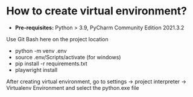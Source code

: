 # How to create virtual environment?

- **Pre-requisites:**
    Python > 3.9, 
    PyCharm Community Edition 2021.3.2

Use Git Bash here on the project location
- python -m venv .env
- source .env/Scripts/activate (for windows)
- pip install -r requirements.txt
- playwright install

After creating virtual environment, go to settings -> project interpreter -> Virtualenv Environment and select the python.exe file
